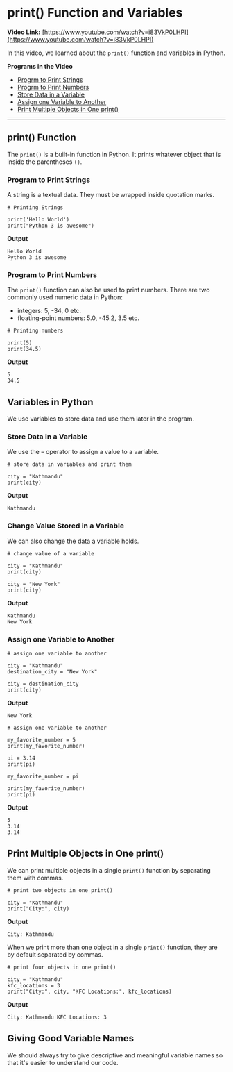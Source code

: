 # print() Function and Variables

**Video Link:** [https://www.youtube.com/watch?v=i83VkP0LHPI](https://www.youtube.com/watch?v=i83VkP0LHPI)

In this video, we learned about the `print()` function and variables in Python.

**Programs in the Video**

- [Progrm to Print Strings](https://github.com/programiz/python-course/blob/master/02-variables.md#print-function)
- [Progrm to Print Numbers](https://github.com/programiz/python-course/blob/master/02-variables.md#program-to-print-numbers)
- [Store Data in a Variable](https://github.com/programiz/python-course/blob/master/02-variables.md#program-to-print-numbers)
- [Assign one Variable to Another](https://github.com/programiz/python-course/blob/master/02-variables.md#assign-one-variable-to-another)
- [Print Multiple Objects in One print()](https://github.com/programiz/python-course/blob/master/02-variables.md#print-multiple-objects-in-one-print)

***

## print() Function

The `print()` is a built-in function in Python. It prints whatever object that is inside the parentheses `()`.

### Program to Print Strings

A string is a textual data. They must be wrapped inside quotation marks.

```
# Printing Strings

print('Hello World')
print("Python 3 is awesome")
```

**Output**

```
Hello World
Python 3 is awesome
```

### Program to Print Numbers

The `print()` function can also be used to print numbers. There are two commonly used numeric data in Python:

- integers: 5, -34, 0 etc.
- floating-point numbers: 5.0, -45.2, 3.5 etc.

```
# Printing numbers

print(5)
print(34.5)
```

**Output**

```
5
34.5
```

## Variables in Python

We use variables to store data and use them later in the program.

### Store Data in a Variable

We use the `=` operator to assign a value to a variable.

```
# store data in variables and print them

city = "Kathmandu"
print(city)
```

**Output**

```
Kathmandu
```

### Change Value Stored in a Variable

We can also change the data a variable holds.

```
# change value of a variable

city = "Kathmandu"
print(city)

city = "New York"
print(city)
```

**Output**

```
Kathmandu
New York
```

### Assign one Variable to Another

```
# assign one variable to another

city = "Kathmandu"
destination_city = "New York"

city = destination_city
print(city)
```

**Output**

```
New York
```

```
# assign one variable to another

my_favorite_number = 5
print(my_favorite_number)

pi = 3.14
print(pi)

my_favorite_number = pi

print(my_favorite_number)
print(pi)
```

**Output**

```
5
3.14
3.14
```

## Print Multiple Objects in One print()

We can print multiple objects in a single `print()` function by separating them with commas.

```
# print two objects in one print()

city = "Kathmandu"
print("City:", city)
```

**Output**

```
City: Kathmandu
```

When we print more than one object in a single `print()` function, they are by default separated by commas.

```
# print four objects in one print()

city = "Kathmandu"
kfc_locations = 3
print("City:", city, "KFC Locations:", kfc_locations)
```

**Output**

```
City: Kathmandu KFC Locations: 3
```

## Giving Good Variable Names

We should always try to give descriptive and meaningful variable names so that it's easier to understand our code.
